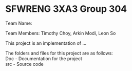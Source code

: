 # SFWRENG 3XA3 Group 304

Team Name:

Team Members: Timothy Choy, Arkin Modi, Leon So

This project is an implementation of ...

The folders and files for this project are as follows: \
Doc - Documentation for the project \
src - Source code

